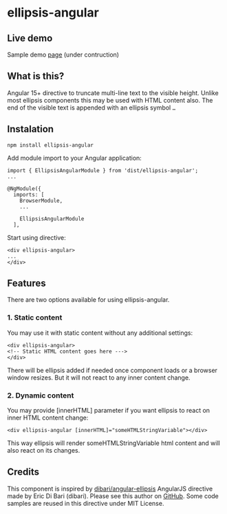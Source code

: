 # ellipsis-angular

## Live demo

Sample demo [page](https://pikus.spb.ru/code) (under contruction)

## What is this?

Angular 15+ directive to truncate multi-line text to the visible height. Unlike most ellipsis components this may be used
with HTML content also. The end of the visible text is appended with an ellipsis symbol `…`

## Instalation

```
npm install ellipsis-angular
```

Add module import to your Angular application:
```
import { EllipsisAngularModule } from 'dist/ellipsis-angular';
...

@NgModule({
  imports: [
    BrowserModule,
    ...
    
    EllipsisAngularModule
  ],

```

Start using directive:

```
<div ellipsis-angular>
...
</div>

```

## Features

There are two options available for using ellipsis-angular.

### 1. Static content
You may use it with static content without any additional settings:

```
<div ellipsis-angular>
<!-- Static HTML content goes here ---> 
</div>

```
There will be ellipsis added if needed once component loads or a browser window resizes.
But it will not react to any inner content change.

### 2. Dynamic content
You may provide [innerHTML] parameter if you want ellipsis to react on inner HTML content
change:
```
<div ellipsis-angular [innerHTML]="someHTMLStringVariable"></div>

```
This way ellipsis will render someHTMLStringVariable html content and will also react on
its changes.

## Credits
This component is inspired by [dibari/angular-ellipsis](https://github.com/dibari/angular-ellipsis)
AngularJS directive made by Eric Di Bari (dibari). Please see this author on
[GitHub](https://github.com/dibari).
Some code samples are reused in this directive under MIT License.

